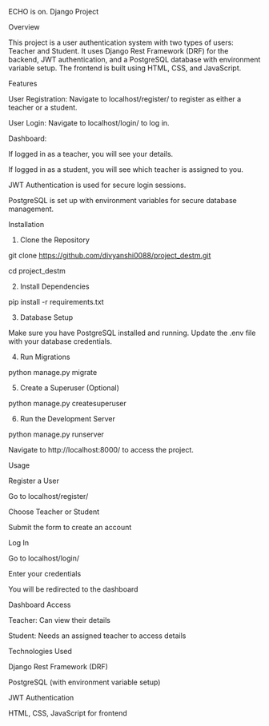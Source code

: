 

ECHO is on.
Django Project

Overview

This project is a user authentication system with two types of users: Teacher and Student. It uses Django Rest Framework (DRF) for the backend, JWT authentication, and a PostgreSQL database with environment variable setup. The frontend is built using HTML, CSS, and JavaScript.

Features

User Registration: Navigate to localhost/register/ to register as either a teacher or a student.

User Login: Navigate to localhost/login/ to log in.

Dashboard:

If logged in as a teacher, you will see your details.

If logged in as a student, you will see which teacher is assigned to you.

JWT Authentication is used for secure login sessions.

PostgreSQL is set up with environment variables for secure database management.

Installation

1. Clone the Repository

git clone https://github.com/divyanshi0088/project_destm.git


cd project_destm

2. Install Dependencies

pip install -r requirements.txt

3. Database Setup

Make sure you have PostgreSQL installed and running. Update the .env file with your database credentials.

4. Run Migrations

python manage.py migrate

5. Create a Superuser (Optional)

python manage.py createsuperuser

6. Run the Development Server

python manage.py runserver

Navigate to http://localhost:8000/ to access the project.


Usage

Register a User

Go to localhost/register/

Choose Teacher or Student

Submit the form to create an account

Log In

Go to localhost/login/

Enter your credentials

You will be redirected to the dashboard

Dashboard Access

Teacher: Can view their details

Student: Needs an assigned teacher to access details

Technologies Used

Django Rest Framework (DRF)

PostgreSQL (with environment variable setup)

JWT Authentication

HTML, CSS, JavaScript for frontend

